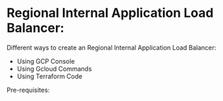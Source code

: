 # Regional Internal Application Load Balancer:

Different ways to create an Regional Internal Application Load Balancer:

- Using GCP Console
- Using Gcloud Commands
- Using Terraform Code

Pre-requisites:
